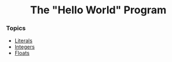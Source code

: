 <h1 align="center">The "Hello World" Program</h1>

### Topics

- [Literals](https://github.com/algorodev/python-essentials-cisco-certification/tree/main/python-literals/literals)
- [Integers](https://github.com/algorodev/python-essentials-cisco-certification/tree/main/python-literals/integers)
- [Floats](https://github.com/algorodev/python-essentials-cisco-certification/tree/main/python-literals/floats)
